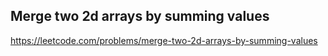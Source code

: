 ## Merge two 2d arrays by summing values
https://leetcode.com/problems/merge-two-2d-arrays-by-summing-values
